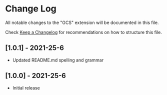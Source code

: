 # Change Log

All notable changes to the "GCS" extension will be documented in this file.

Check [Keep a Changelog](http://keepachangelog.com/) for recommendations on how to structure this file.

## [1.0.1] - 2021-25-6
- Updated README.md spelling and grammar

## [1.0.0] - 2021-25-6
- Initial release